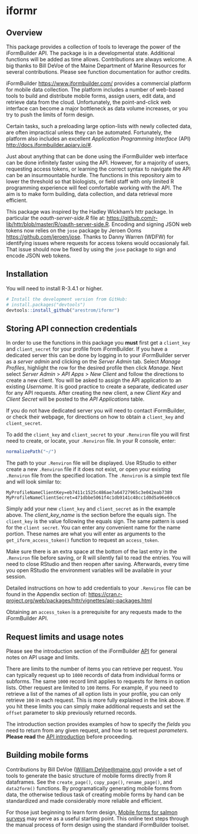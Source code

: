 
# iformr

## Overview

This package provides a collection of tools to leverage the power of the
iFormBuilder API. The package is in a developmental state. Additional
functions will be added as time allows. Contributions are always
welcome. A big thanks to Bill DeVoe of the Maine Department of Marine
Resources for several contributions. Please see function documentation
for author credits.

iFormBuilder <https://www.iformbuilder.com/> provides a commercial
platform for mobile data collection. The platform includes a number of
web-based tools to build and distribute mobile forms, assign users, edit
data, and retrieve data from the cloud. Unfortunately, the
point-and-click web interface can become a major bottleneck as data
volume increases, or you try to push the limits of form design.

Certain tasks, such a preloading large option-lists with newly collected
data, are often impractical unless they can be automated. Fortunately,
the platform also includes an excellent *Application Programming
Interface* (API) <http://docs.iformbuilder.apiary.io/#>.

Just about anything that can be done using the iFormBuilder web
interface can be done infinitely faster using the API. However, for a
majority of users, requesting access tokens, or learning the correct
syntax to navigate the API can be an insurmountable hurdle. The
functions in this repository aim to lower the threshold so that
biologists, or field staff with only limited R programming experience
will feel comfortable working with the API. The aim is to make form
building, data collection, and data retrieval more efficient.

This package was inspired by the Hadley Wickham’s httr package. In
particular the *oauth-server-side.R* file at:
<https://github.com/r-lib/httr/blob/master/R/oauth-server-side.R>.
Encoding and signing JSON web tokens now relies on the `jose` package by
Jeroen Ooms <https://github.com/jeroen/jose>. Thanks to Danny Warren
(WDFW) for identifying issues where requests for access tokens would
occasionaly fail. That issue should now be fixed by using the `jose`
package to sign and encode JSON web tokens.

## Installation

You will need to install R-3.4.1 or higher.

``` r
# Install the development version from GitHub:
# install.packages("devtools")
devtools::install_github("arestrom/iformr")
```

## Storing API connection credentials

In order to use the functions in this package you **must** first get a
`client_key` and `client_secret` for your profile from iFormBuilder. If
you have a dedicated server this can be done by logging in to your
iFormBuilder server as a *server admin* and clicking on the *Server
Admin* tab. Select *Manage Profiles*, highlight the row for the desired
profile then click *Manage*. Next select *Server Admin* \> *API Apps* \>
*New Client* and follow the directions to create a new client. You will
be asked to assign the API application to an existing *Username*. It is
good practice to create a separate, dedicated *user* for any API
requests. After creating the new client, a new *Client Key* and *Client
Secret* will be posted to the *API Applications* table.

If you do not have dedicated server you will need to contact
iFormBuilder, or check their webpage, for directions on how to obtain a
`client_key` and `client_secret`.

To add the `client_key` and `client_secret` to your `.Renviron` file you
will first need to create, or locate, your `.Renviron` file. In your R
console, enter:

``` r
normalizePath("~/")
```

The path to your `.Renviron` file will be displayed. Use RStudio to
either create a new `.Renviron` file if it does not exist, or open your
existing `.Renviron` file from the specified location. The `.Renviron`
is a simple text file and will look similar to:

    MyProfileNameClientKey=eb7411c1525c486ae7a64727965c3e042eab7389
    MyProfileNameClientSecret=471dbbe5061f4c1db9141c48cc1d0d5a96e60cc6

Simply add your new `client_key` and `client_secret` as in the example
above. The *client\_key\_name* is the section before the equals sign.
The `client_key` is the value following the equals sign. The same
pattern is used for the `client secret`. You can enter any convenient
name for the name portion. These names are what you will enter as
arguments to the `get_iform_access_token()` function to request an
`access_token`.

Make sure there is an extra space at the bottom of the last entry in the
`.Renviron` file before saving, or R will silently fail to read the
entries. You will need to close RStudio and then reopen after saving.
Afterwards, every time you open RStudio the environment variables will
be available in your session.

Detailed instructions on how to add credentials to your `.Renviron` file
can be found in the Appendix section of:
<https://cran.r-project.org/web/packages/httr/vignettes/api-packages.html>

Obtaining an `access_token` is a prerequisite for any requests made to
the iFormBuilder API.

## Request limits and usage notes

Please see the introduction section of the iFormBuilder
[API](http://docs.iformbuilder.apiary.io/#reference/user-resource/user)
for general notes on API usage and limits.

There are limits to the number of items you can retrieve per request.
You can typically request up to `1000` records of data from individual
forms or subforms. The same `1000` record limit applies to requests for
items in option lists. Other request are limited to `100` items. For
example, if you need to retrieve a list of the names of all option lists
in your profile, you can only retrieve `100` in each request. This is
more fully explained in the link above. If you hit these limits you can
simply make additional requests and set the `offset` parameter to skip
previously returned records.

The introduction section provides examples of how to specify the
*fields* you need to return from any given request, and how to set
request *parameters*. **Please read** the [API
introduction](http://docs.iformbuilder.apiary.io/#reference/user-resource/user)
before proceeding.

## Building mobile forms

Contributions by Bill DeVoe (<William.DeVoe@maine.gov>) provide a set of
tools to generate the basic structure of mobile forms directly from R
dataframes. See the `create_page()`, `copy_page()`, `rename_page()`, and
`data2form()` functions. By programatically generating mobile forms from
data, the otherwise tedious task of creating mobile forms by hand can be
standardized and made considerably more reliable and efficient.

For those just beginning to learn form design, [Mobile forms for salmon
surveys](https://arestrom.github.io/mf4ss/) may serve as a useful
starting point. This online text steps through the manual process of
form design using the standard iFormBuilder toolset.
